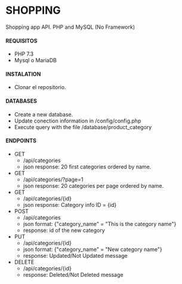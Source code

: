 # SHOPPING
Shopping app API. PHP and MySQL (No Framework)

#### REQUISITOS

 - PHP 7.3
 - Mysql o MariaDB

#### INSTALATION

 - Clonar el repositorio.

#### DATABASES

 - Create a new database.
 - Update conection information in /config/config.php
 - Execute query with the file /database/product_category

#### ENDPOINTS

- GET     
    - /api/categories
    - json response: 20 first categories ordered by name.
- GET     
    - /api/categories/?page=1
    - json response: 20 categories per page ordered by name.
- GET
    - /api/categories/{id}
    - json response: Category info ID = {id}
- POST    
    - /api/categories
    - json format: {"category_name" = "This is the category name"}
    - response: id of the new category
- PUT
    - /api/categories/{id}
    - json format: {"category_name" = "New category name"}
    - response: Updated/Not Updated message
- DELETE  
    - /api/categories/{id}
    - response: Deleted/Not Deleted message
